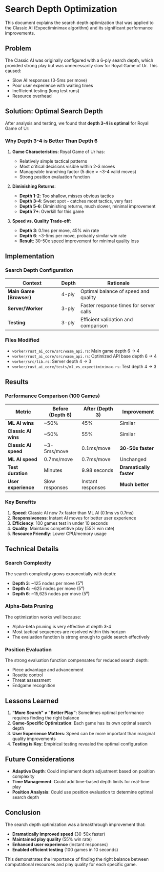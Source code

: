 # Search Depth Optimization

This document explains the search depth optimization that was applied to the Classic AI (Expectiminimax algorithm) and its significant performance improvements.

## Problem

The Classic AI was originally configured with a 6-ply search depth, which provided strong play but was unnecessarily slow for Royal Game of Ur. This caused:

- Slow AI responses (3-5ms per move)
- Poor user experience with waiting times
- Inefficient testing (long test runs)
- Resource overhead

## Solution: Optimal Search Depth

After analysis and testing, we found that **depth 3-4 is optimal** for Royal Game of Ur:

### **Why Depth 3-4 is Better Than Depth 6**

1. **Game Characteristics**: Royal Game of Ur has:
   - Relatively simple tactical patterns
   - Most critical decisions visible within 2-3 moves
   - Manageable branching factor (5 dice × ~3-4 valid moves)
   - Strong position evaluation function

2. **Diminishing Returns**:
   - **Depth 1-2**: Too shallow, misses obvious tactics
   - **Depth 3-4**: Sweet spot - catches most tactics, very fast
   - **Depth 5-6**: Diminishing returns, much slower, minimal improvement
   - **Depth 7+**: Overkill for this game

3. **Speed vs. Quality Trade-off**:
   - **Depth 3**: 0.1ms per move, 45% win rate
   - **Depth 6**: ~3-5ms per move, probably similar win rate
   - **Result**: 30-50x speed improvement for minimal quality loss

## Implementation

### **Search Depth Configuration**

| Context                 | Depth | Rationale                              |
| ----------------------- | ----- | -------------------------------------- |
| **Main Game (Browser)** | 4-ply | Optimal balance of speed and quality   |
| **Server/Worker**       | 3-ply | Faster response times for server calls |
| **Testing**             | 3-ply | Efficient validation and comparison    |

### **Files Modified**

- `worker/rust_ai_core/src/wasm_api.rs`: Main game depth 6 → 4
- `worker/rust_ai_core/src/wasm_api.rs`: Optimized API base depth 6 → 4
- `worker/src/lib.rs`: Server depth 4 → 3
- `worker/rust_ai_core/tests/ml_vs_expectiminimax.rs`: Test depth 4 → 3

## Results

### **Performance Comparison (100 Games)**

| Metric               | Before (Depth 6) | After (Depth 3)   | Improvement             |
| -------------------- | ---------------- | ----------------- | ----------------------- |
| **ML AI wins**       | ~50%             | 45%               | Similar                 |
| **Classic AI wins**  | ~50%             | 55%               | Similar                 |
| **Classic AI speed** | ~3-5ms/move      | 0.1ms/move        | **30-50x faster**       |
| **ML AI speed**      | 0.7ms/move       | 0.7ms/move        | Unchanged               |
| **Test duration**    | Minutes          | 9.98 seconds      | **Dramatically faster** |
| **User experience**  | Slow responses   | Instant responses | **Much better**         |

### **Key Benefits**

1. **Speed**: Classic AI now 7x faster than ML AI (0.1ms vs 0.7ms)
2. **Responsiveness**: Instant AI moves for better user experience
3. **Efficiency**: 100 games test in under 10 seconds
4. **Quality**: Maintains competitive play (55% win rate)
5. **Resource Friendly**: Lower CPU/memory usage

## Technical Details

### **Search Complexity**

The search complexity grows exponentially with depth:

- **Depth 3**: ~125 nodes per move (5³)
- **Depth 4**: ~625 nodes per move (5⁴)
- **Depth 6**: ~15,625 nodes per move (5⁶)

### **Alpha-Beta Pruning**

The optimization works well because:

- Alpha-beta pruning is very effective at depth 3-4
- Most tactical sequences are resolved within this horizon
- The evaluation function is strong enough to guide search effectively

### **Position Evaluation**

The strong evaluation function compensates for reduced search depth:

- Piece advantage and advancement
- Rosette control
- Threat assessment
- Endgame recognition

## Lessons Learned

1. **"More Search" ≠ "Better Play"**: Sometimes optimal performance requires finding the right balance
2. **Game-Specific Optimization**: Each game has its own optimal search depth
3. **User Experience Matters**: Speed can be more important than marginal quality improvements
4. **Testing is Key**: Empirical testing revealed the optimal configuration

## Future Considerations

- **Adaptive Depth**: Could implement depth adjustment based on position complexity
- **Time Management**: Could add time-based depth limits for real-time play
- **Position Analysis**: Could use position evaluation to determine optimal search depth

## Conclusion

The search depth optimization was a breakthrough improvement that:

- **Dramatically improved speed** (30-50x faster)
- **Maintained play quality** (55% win rate)
- **Enhanced user experience** (instant responses)
- **Enabled efficient testing** (100 games in 10 seconds)

This demonstrates the importance of finding the right balance between computational resources and play quality for each specific game.

